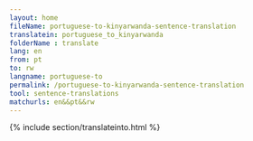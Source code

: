 ```yaml
---
layout: home
fileName: portuguese-to-kinyarwanda-sentence-translation
translatein: portuguese_to_kinyarwanda
folderName : translate
lang: en
from: pt
to: rw
langname: portuguese-to
permalink: /portuguese-to-kinyarwanda-sentence-translation
tool: sentence-translations
matchurls: en&&pt&&rw
---
```

{% include section/translateinto.html %}
